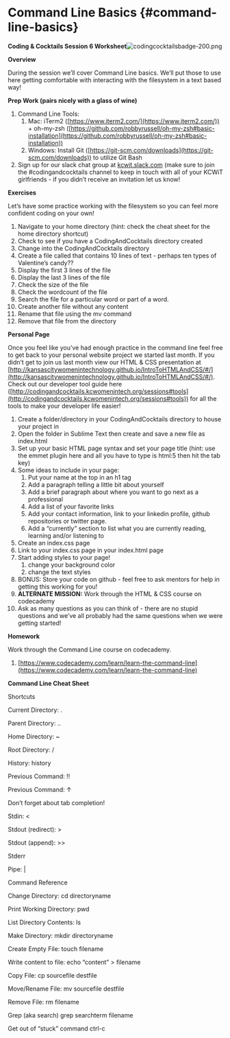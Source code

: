 # Command Line Basics {#command-line-basics}

**Coding &amp; Cocktails Session 6 Worksheet**![codingcocktailsbadge-200.png](export/assets/codingcocktailsbadge-200.png)

**Overview**

During the session we’ll cover Command Line basics. We’ll put those to use here getting comfortable with interacting with the filesystem in a text based way!

**Prep Work (pairs nicely with a glass of wine)**

1.  Command Line Tools:
    1.  Mac: iTerm2 ([https://www.iterm2.com/](https://www.iterm2.com/)) + oh-my-zsh ([https://github.com/robbyrussell/oh-my-zsh#basic-installation](https://github.com/robbyrussell/oh-my-zsh#basic-installation))
    2.  Windows: Install Git ([https://git-scm.com/downloads](https://git-scm.com/downloads)) to utilize Git Bash
2.  Sign up for our slack chat group at [kcwit.slack.com](http://kcwit.slack.com) (make sure to join the #codingandcocktails channel to keep in touch with all of your KCWiT girlfriends - if you didn’t receive an invitation let us know!

**Exercises**

Let’s have some practice working with the filesystem so you can feel more confident coding on your own!

1.  Navigate to your home directory (hint: check the cheat sheet for the home directory shortcut)
2.  Check to see if you have a CodingAndCocktails directory created
3.  Change into the CodingAndCocktails directory
4.  Create a file called that contains 10 lines of text - perhaps ten types of Valentine’s candy??
5.  Display the first 3 lines of the file
6.  Display the last 3 lines of the file
7.  Check the size of the file
8.  Check the wordcount of the file
9.  Search the file for a particular word or part of a word.
10.  Create another file without any content
11.  Rename that file using the mv command
12.  Remove that file from the directory

**Personal Page**

Once you feel like you’ve had enough practice in the command line feel free to get back to your personal website project we started last month. If you didn’t get to join us last month view our HTML &amp; CSS presentation at [http://kansascitywomenintechnology.github.io/IntroToHTMLAndCSS/#/](http://kansascitywomenintechnology.github.io/IntroToHTMLAndCSS/#/). Check out our developer tool guide here ([http://codingandcocktails.kcwomenintech.org/sessions#tools](http://codingandcocktails.kcwomenintech.org/sessions#tools)) for all the tools to make your developer life easier!

1.  Create a folder/directory in your CodingAndCocktails directory to house your project in
2.  Open the folder in Sublime Text then create and save a new file as index.html
3.  Set up your basic HTML page syntax and set your page title (hint: use the emmet plugin here and all you have to type is html:5 then hit the tab key)
4.  Some ideas to include in your page:
    1.  Put your name at the top in an h1 tag
    2.  Add a paragraph telling a little bit about yourself
    3.  Add a brief paragraph about where you want to go next as a professional
    4.  Add a list of your favorite links
    5.  Add your contact information, link to your linkedin profile, github repositories or twitter page.
    6.  Add a “currently” section to list what you are currently reading, learning and/or listening to
5.  Create an index.css page
6.  Link to your index.css page in your index.html page
7.  Start adding styles to your page!
    1.  change your background color
    2.  change the text styles
8.  BONUS: Store your code on github - feel free to ask mentors for help in getting this working for you!
9.  **ALTERNATE MISSION:** Work through the HTML &amp; CSS course on codecademy
10.  Ask as many questions as you can think of - there are no stupid questions and we’ve all probably had the same questions when we were getting started!

**Homework**

Work through the Command Line course on codecademy.

1.  [https://www.codecademy.com/learn/learn-the-command-line](https://www.codecademy.com/learn/learn-the-command-line)

**Command Line Cheat Sheet**

Shortcuts

Current Directory: .

Parent Directory: ..

Home Directory: ~

Root Directory: /

History: history

Previous Command: !!

Previous Command: ↑

Don’t forget about tab completion!

Stdin: &lt;

Stdout (redirect): &gt;

Stdout (append): &gt;&gt;

Stderr

Pipe: |

Command Reference

Change Directory: cd directoryname

Print Working Directory: pwd

List Directory Contents: ls

Make Directory: mkdir directoryname

Create Empty File: touch filename

Write content to file: echo “content” &gt; filename

Copy File: cp sourcefile destfile

Move/Rename File: mv sourcefile destfile

Remove File: rm filename

Grep (aka search) grep searchterm filename

Get out of “stuck” command ctrl-c